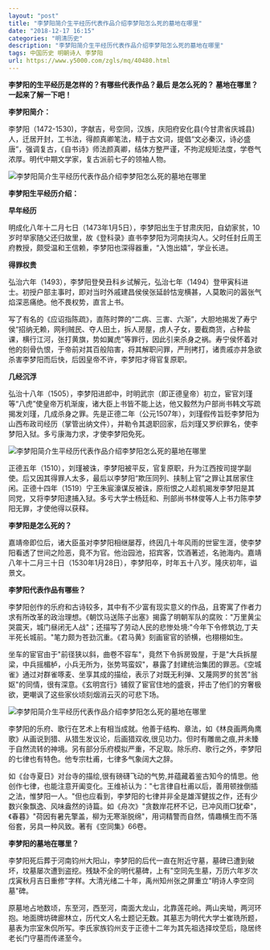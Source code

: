 ```yaml
---
layout: "post"
title: "李梦阳简介生平经历代表作品介绍李梦阳怎么死的墓地在哪里"
date: "2018-12-17 16:15"
categories: "明清历史"
description: "李梦阳简介生平经历代表作品介绍李梦阳怎么死的墓地在哪里"
tags: 中国历史 明朝诗人 李梦阳
url: https://www.y5000.com/zgls/mq/40480.html
---
```






**李梦阳的生平经历是怎样的？有哪些代表作品？最后 **是怎么死的？ **墓地在哪里？一起来了解一下吧！******

 **李梦阳简介：**

李梦阳（1472-1530)，字献吉，号空同，汉族，庆阳府安化县(今甘肃省庆城县)人，迁居开封，工书法，得颜真卿笔法，精于古文词，提倡“文必秦汉，诗必盛唐”，强调复古，《自书诗》师法颜真卿，结体方整严谨，不拘泥规矩法度，学卷气浓厚。明代中期文学家，复古派前七子的领袖人物。

![李梦阳简介生平经历代表作品介绍李梦阳怎么死的墓地在哪里](https://img.y5000.com/uploads/allimg/190122/9e599a86c8a77521425230854f743008.jpg)

 **李梦阳生平经历介绍：**

 **早年经历**

明成化八年十二月七日（1473年1月5日），李梦阳出生于甘肃庆阳，自幼家贫，10岁时举家随父还归故里，故《登科录》直书李梦阳为河南扶沟人。父时任封丘周王府教授，颇受温和王信赖，李梦阳也深得器重，“入饱出嬉”，学业长进。

 **得罪权贵**

弘治六年（1493），李梦阳登癸丑科乡试解元，弘治七年（1494）登甲寅科进士。初授户部主事时，即对当时外戚建昌侯侯张延龄怙宠横甚，人莫敢问的嚣张气焰深恶痛绝。他不畏权势，直言上书。

写了有名的《应诏指陈疏》，直陈时弊的“二病、三害、六渐”，大胆地揭发了寿宁侯“招纳无赖，网利贼民、夺人田土，拆人房屋，虏人子女，要截商货，占种盐课，横行江河，张打黄旗，势如翼虎”等罪行，因此引来杀身之祸。寿宁侯怀着对他的刻骨仇恨，于帝前对其百般陷害，将其解职问罪，严刑拷打，诸贵戚亦并急欲杀害李梦阳而后快，后因皇帝不许，李梦阳才得官复原职。

 **几经沉浮**

弘治十八年（1505），李梦阳进郎中，时明武宗（即正德皇帝）初立，宦官刘瑾等“八虎”使皇帝万机渐废，诸大臣上书皆不能上达，他又毅然为户部尚书韩文写疏揭发刘瑾，几成杀身之罪。先是正德二年（公元1507年），刘瑾假传旨贬李梦阳为山西布政司经历（掌管出纳文件），并勒令其退职回家，后刘瑾又罗织罪名，使李梦阳入狱。多亏康海力求，才使李梦阳免死。

![李梦阳简介生平经历代表作品介绍李梦阳怎么死的墓地在哪里](https://img.y5000.com/uploads/allimg/190122/3b3eac6bed5cc8df5e9dd88544d13103.jpg)

正德五年（1510），刘瑾被诛，李梦阳被平反，官复原职，升为江西按司提学副使。后又因其得罪人太多，最后以李梦阳“欺压同列、挟制上官”之罪让其居家住闲。正德十四年（1519）宁王朱宸濠谋反被诛，原衔恨之人趁机揭发李梦阳是其同党，又将李梦阳逮捕入狱。多亏大学士杨廷和、刑部尚书林俊等人上书力陈李梦阳无罪，才使他得以获释。

 **李梦阳是怎么死的？**

嘉靖帝即位后，诸大臣虽对李梦阳相继屡荐，终因几十年风雨的世宦生涯，使李梦阳看透了世间之险恶，竟不为官。他治园池，招宾客，饮酒著述，名驰海内。嘉靖八年十二月三十日（1530年1月28日），李梦阳卒，时年五十八岁。隆庆初年，谥景文。  

 **李梦阳代表作品有哪些？**

李梦阳创作的乐府和古诗较多，其中有不少富有现实意义的作品，且寄寓了作者力求有所改革的政治理想。《朝饮马送陈子出塞》揭露了明朝军队的腐败："万里黄尘哭震天，城门昼闭无人战"；还描写了劳动人民的悲惨处境:"今年下令修筑边,丁夫半死长城前。"笔力颇为苍劲沉重。《君马黄》刻画宦官的骄横，也栩栩如生。

坐车的宦官由于"前径狭以斜，曲卷不容车"，竟然下令拆房毁屋，于是"大兵拆屋梁，中兵摇楣栌，小兵无所为，张势骂蛮奴"，暴露了封建统治集团的罪恶。《空城雀》通过对群雀啄麦、坐享其成的描绘，表示了对既无利弹、又蔑网罗的贫苦"翁妪"的同情，很有深意。《玄明宫行》铺叙了宦官住地的盛衰，抨击了他们的穷奢极欲，更嘲讽了这些家伙顷刻烟消云灭的可悲下场。

![李梦阳简介生平经历代表作品介绍李梦阳怎么死的墓地在哪里](https://img.y5000.com/uploads/allimg/190122/55a9ba73212b0240f74e53a060631811.jpg)

李梦阳的乐府、歌行在艺术上有相当成就。他善于结构、章法，如《林良画两角鹰歌》从画说到猎、从猎生发议论，后画猎双收,很见功力。但时有雕凿之痕,并未臻于自然流转的神境。另有部分乐府模拟严重，不足取。除乐府、歌行之外，李梦阳的七律也有特色。他专宗杜甫，七律多气象阔大之辞。  

如《台寺夏日》对台寺的描绘,很有磅礴飞动的气势,并蕴藏着鉴古知今的情思。他创作七律，也能注意开阖变化。王维祯认为："七言律自杜甫以后，善用顿挫倒插之法，惟梦阳一人。"但也应看到，李梦阳的七律并非全是雄浑健拔之作，还有少数兴象飘逸、风味盎然的诗篇。如《舟次》"贪数岸花杯不记，已冲风雨□犹牵"，《春暮》"荷因有暑先擎盖，柳为无寒渐脱绵"，用词精警而自然，情趣横生而不落俗套，另具一种风致。著有《空同集》66卷。

 **李梦阳的墓地在哪里？**

李梦阳死后葬于河南钧州大阳山，李梦阳的后代一直在附近守墓，墓碑已遭到破坏，坟墓屡次遭到盗挖。残缺不全的明代墓碑，上有"空同先生墓，万历六年岁次戊寅秋月吉日重修"字样。大清光绪二十年，禹州知州张之屏重立"明诗人李空同墓"碑。

原墓地占地数顷，东至河，西至河，南面大龙山，北靠莲花岭。两山夹坳，两河环抱。地面牌坊碑廊林立，历代文人名士题记无数。其墓志为明代大学士崔珗所题，墓表为宗室朱侃所写。李氏家族钧州支于正德十二年为其先祖选择坟茔后，隐居终老长门守墓而传递至今。
